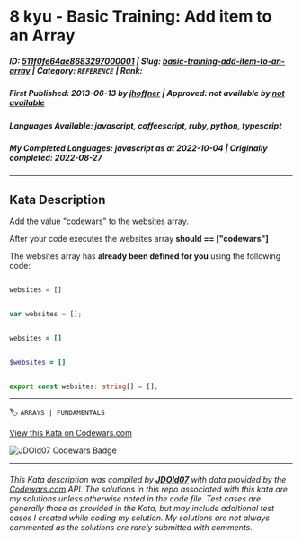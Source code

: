 # 8 kyu - Basic Training: Add item to an Array

##### **ID**: [511f0fe64ae8683297000001](https://www.codewars.com/kata/511f0fe64ae8683297000001) | **Slug**: [basic-training-add-item-to-an-array](https://www.codewars.com/kata/511f0fe64ae8683297000001) | **Category**: `REFERENCE` | **Rank**: <span style="color:white">8 kyu</span>

##### **First Published**: 2013-06-13 ***by*** [jhoffner](https://www.codewars.com/users/jhoffner) | **Approved**: *not available* ***by*** [*not available*](*https://www.codewars.com*)

##### **Languages Available**: javascript, coffeescript, ruby, python, typescript

##### **My Completed Languages**: javascript ***as at*** 2022-10-04 | **Originally completed**: 2022-08-27

---

## Kata Description


Add the value "codewars" to the websites array.  

After your code executes the websites array **should == ["codewars"]**



The websites array has **already been defined for you** using the following code:



```python

websites = []

```

```javascript

var websites = [];

```

```coffeescript

websites = []

```

```ruby

$websites = []

```

```typescript

export const websites: string[] = [];

```





     

---


🏷 `ARRAYS | FUNDAMENTALS`


[View this Kata on Codewars.com](https://www.codewars.com/kata/511f0fe64ae8683297000001)

![](https://www.codewars.com/users/jdold07/badges/large "JDOld07 Codewars Badge")

---

###### *This Kata description was compiled by [**JDOld07**](https://tpstech.dev) with data provided by the [Codewars.com](https://www.codewars.com) API.  The solutions in this repo associated with this kata are my solutions unless otherwise noted in the code file.  Test cases are generally those as provided in the Kata, but may include additional test cases I created while coding my solution.  My solutions are not always commented as the solutions are rarely submitted with comments.*
